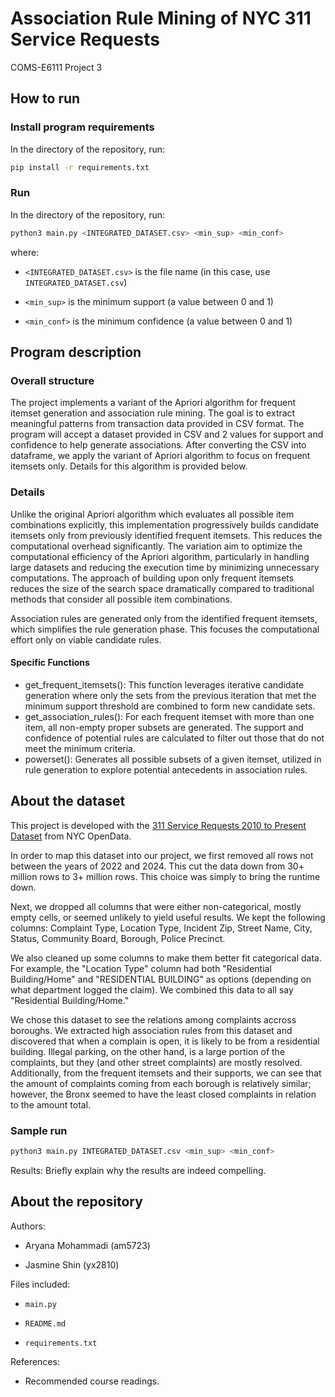 # Association Rule Mining of NYC 311 Service Requests
COMS-E6111 Project 3

## How to run

### Install program requirements
In the directory of the repository, run:

  ```bash
  pip install -r requirements.txt
  ```

### Run 

In the directory of the repository, run:

  ```bash
  python3 main.py <INTEGRATED_DATASET.csv> <min_sup> <min_conf>
  ```
   
where:
- `<INTEGRATED_DATASET.csv>` is the file name
    (in this case, use `INTEGRATED_DATASET.csv`)

- `<min_sup>` is the minimum support 
        (a value between 0 and 1)

- `<min_conf>` is the minimum confidence 
    (a value between 0 and 1)

## Program description

### Overall structure
The project implements a variant of the Apriori algorithm for frequent itemset generation and association rule mining. The goal is to extract meaningful patterns from transaction data provided in CSV format. The program will accept a dataset provided in CSV and 2 values for support and confidence to help generate associations. After converting the CSV into dataframe, we apply the variant of Apriori algorithm to focus on frequent itemsets only. Details for this algorithm is provided below.
### Details
Unlike the original Apriori algorithm which evaluates all possible item combinations explicitly, this implementation progressively builds candidate itemsets only from previously identified frequent itemsets. This reduces the computational overhead significantly.
The variation aim to optimize the computational efficiency of the Apriori algorithm, particularly in handling large datasets and reducing the execution time by minimizing unnecessary computations. The approach of building upon only frequent itemsets reduces the size of the search space dramatically compared to traditional methods that consider all possible item combinations.

Association rules are generated only from the identified frequent itemsets, which simplifies the rule generation phase. This focuses the computational effort only on viable candidate rules.

#### Specific Functions
* get_frequent_itemsets(): This function leverages iterative candidate generation where only the sets from the previous iteration that met the minimum support threshold are combined to form new candidate sets.
* get_association_rules(): For each frequent itemset with more than one item, all non-empty proper subsets are generated. The support and confidence of potential rules are calculated to filter out those that do not meet the minimum criteria.
* powerset(): Generates all possible subsets of a given itemset, utilized in rule generation to explore potential antecedents in association rules.

## About the dataset

This project is developed with the [311 Service Requests 2010 to Present Dataset](https://data.cityofnewyork.us/Social-Services/311-Service-Requests-from-2010-to-Present/erm2-nwe9/about_data) from NYC OpenData.

In order to map this dataset into our project, we first removed all rows not between the years of 2022 and 2024. This cut the data down from 30+ million rows to 3+ million rows. This choice was simply to bring the runtime down.

Next, we dropped all columns that were either non-categorical, mostly empty cells, or seemed unlikely to yield useful results. We kept the following columns: Complaint Type, Location Type, Incident Zip, Street Name, City, Status, Community Board, Borough, Police Precinct.

We also cleaned up some columns to make them better fit categorical data. For example, the "Location Type" column had both "Residential Building/Home" and "RESIDENTIAL BUILDING" as options (depending on what department logged the claim). We combined this data to all say "Residential Building/Home."

We chose this dataset to see the relations among complaints accross boroughs. We extracted high association rules from this dataset and discovered that when a complain is open, it is likely to be from a residential building. Illegal parking, on the other hand, is a large portion of the complaints, but they (and other street complaints) are mostly resolved. Additionally, from the frequent itemsets and their supports, we can see that the amount of complaints coming from each borough is relatively similar; however, the Bronx seemed to have the least closed complaints in relation to the amount total. 

### Sample run
  ```bash
  python3 main.py INTEGRATED_DATASET.csv <min_sup> <min_conf>
  ```

  Results: Briefly explain why the results are indeed compelling.


## About the repository
Authors: 

- Aryana Mohammadi (am5723)

- Jasmine Shin (yx2810)

Files included:

- `main.py`

- `README.md`

- `requirements.txt`

References:
- Recommended course readings.
